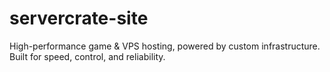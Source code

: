 # servercrate-site
High-performance game &amp; VPS hosting, powered by custom infrastructure. Built for speed, control, and reliability.
